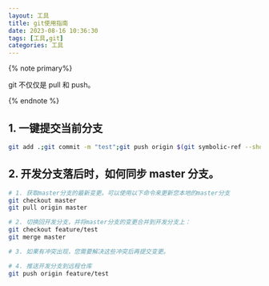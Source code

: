 ```yaml
---
layout: 工具
title: git使用指南
date: 2023-08-16 10:36:30
tags: [工具,git]
categories: 工具
---
```


{% note primary%}

git 不仅仅是 pull 和 push。

{% endnote %}


<!-- more -->

## 1. 一键提交当前分支
```sh
git add .;git commit -m "test";git push origin $(git symbolic-ref --short HEAD)
```

## 2. 开发分支落后时，如何同步 master 分支。
```sh
# 1. 获取master分支的最新变更。可以使用以下命令来更新您本地的master分支
git checkout master
git pull origin master

# 2. 切换回开发分支，并将master分支的变更合并到开发分支上：
git checkout feature/test
git merge master

# 3. 如果有冲突出现，您需要解决这些冲突后再提交变更。

# 4. 推送开发分支到远程仓库
git push origin feature/test
```